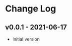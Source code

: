 Change Log
========================================

v0.0.1 - 2021-06-17
----------------------------------------

- Initial version


